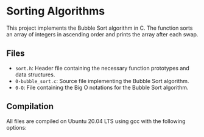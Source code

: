 # Sorting Algorithms

This project implements the Bubble Sort algorithm in C. The function sorts an array of integers in ascending order and prints the array after each swap.

## Files

- `sort.h`: Header file containing the necessary function prototypes and data structures.
- `0-bubble_sort.c`: Source file implementing the Bubble Sort algorithm.
- `0-O`: File containing the Big O notations for the Bubble Sort algorithm.

## Compilation

All files are compiled on Ubuntu 20.04 LTS using gcc with the following options:
